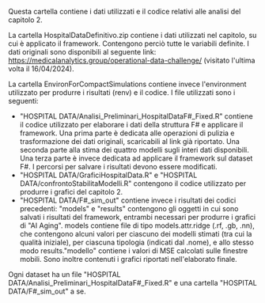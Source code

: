 Questa cartella contiene i dati utilizzati e il codice relativi alle analisi del capitolo 2.

La cartella HospitalDataDefinitivo.zip contiene i dati utilizzati nel capitolo, su cui è applicato il framework. Contengono perciò tutte le variabili definite.
I dati originali sono disponibili al seguente link: https://medicalanalytics.group/operational-data-challenge/ (visitato l'ultima volta il 16/04/2024).

La cartella EnvironForCompactSimulations contiene invece l'environment utilizzato per produrre i risultati (renv) e il codice.
I file utilizzati sono i seguenti:
  - "HOSPITAL DATA/Analisi_Preliminari_HospitalDataF#_Fixed.R" contiene il codice utilizzato per elaborare i dati della struttura F# e applicare il framework. Una         prima parte è dedicata alle operazioni di pulizia e trasformazione dei dati originali, scaricabili al link già riportato. Una seconda parte alla stima dei            quattro modelli sugli interi dati disponibili. Una terza parte è invece dedicata ad applicare il framework sul dataset F#. I percorsi per salvare i risultati         devono essere modificati.
  - "HOSPITAL DATA/GraficiHospitalData.R" e "HOSPITAL DATA/confrontoStabilitaModelli.R" contengono il codice utilizzato per produrre i grafici del capitolo 2.
  - "HOSPITAL DATA/F#_sim_out" contiene invece i risultati dei codici precedenti: "models" e "results" contengono gli oggetti in cui sono salvati i risultati del          framework, entrambi necessari per produrre i grafici di "AI Aging". models contiene file di tipo models.attr.ridge (.rf, .gb, .nn), che contengono alcuni valori      per ciascuno dei modelli stimati (tra cui la qualità iniziale), per ciascuna tipologia (indicati dal .nome), e allo stesso modo results."modello" contiene i          valori di MSE calcolati sulle finestre mobili. Sono inoltre contenuti i grafici riportati nell'elaborato finale.

Ogni dataset ha un file "HOSPITAL DATA/Analisi_Preliminari_HospitalDataF#_Fixed.R" e una cartella "HOSPITAL DATA/F#_sim_out" a se.
